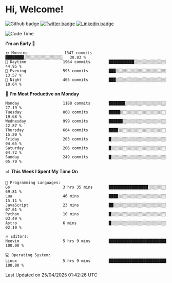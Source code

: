   # Hi, Welcome!
  ![Github badge](https://img.shields.io/github/followers/kraken-afk.svg?style=social&label=Follow&maxAge=2592000)
  [![Twitter badge](https://img.shields.io/badge/-Twitter-00acee?style=flat-square&logo=Twitter&logoColor=white)](https://twitter.com/trshppl)
  [![Linkedin badge](https://img.shields.io/badge/LinkedIn-0077B5?style=flat-square&logo=linkedin&logoColor=white)](https://www.linkedin.com/in/noveanrer)
<!--START_SECTION:waka-->
![Code Time](http://img.shields.io/badge/Code%20Time-887%20hrs%2041%20mins-blue)

**I'm an Early 🐤** 

```text
🌞 Morning                1347 commits        ████████░░░░░░░░░░░░░░░░░   30.83 % 
🌆 Daytime                1964 commits        ███████████░░░░░░░░░░░░░░   44.95 % 
🌃 Evening                593 commits         ███░░░░░░░░░░░░░░░░░░░░░░   13.57 % 
🌙 Night                  465 commits         ███░░░░░░░░░░░░░░░░░░░░░░   10.64 % 
```
📅 **I'm Most Productive on Monday** 

```text
Monday                   1188 commits        ███████░░░░░░░░░░░░░░░░░░   27.19 % 
Tuesday                  860 commits         █████░░░░░░░░░░░░░░░░░░░░   19.68 % 
Wednesday                999 commits         ██████░░░░░░░░░░░░░░░░░░░   22.87 % 
Thursday                 664 commits         ████░░░░░░░░░░░░░░░░░░░░░   15.20 % 
Friday                   203 commits         █░░░░░░░░░░░░░░░░░░░░░░░░   04.65 % 
Saturday                 206 commits         █░░░░░░░░░░░░░░░░░░░░░░░░   04.72 % 
Sunday                   249 commits         █░░░░░░░░░░░░░░░░░░░░░░░░   05.70 % 
```


📊 **This Week I Spent My Time On** 

```text
💬 Programming Languages: 
Go                       3 hrs 35 mins       █████████████████░░░░░░░░   69.81 % 
Lua                      46 mins             ████░░░░░░░░░░░░░░░░░░░░░   15.11 % 
JavaScript               23 mins             ██░░░░░░░░░░░░░░░░░░░░░░░   07.61 % 
Python                   10 mins             █░░░░░░░░░░░░░░░░░░░░░░░░   03.49 % 
Astro                    6 mins              █░░░░░░░░░░░░░░░░░░░░░░░░   02.10 % 

🔥 Editors: 
Neovim                   5 hrs 9 mins        █████████████████████████   100.00 % 

💻 Operating System: 
Linux                    5 hrs 9 mins        █████████████████████████   100.00 % 
```


 Last Updated on 25/04/2025 01:42:26 UTC
<!--END_SECTION:waka-->